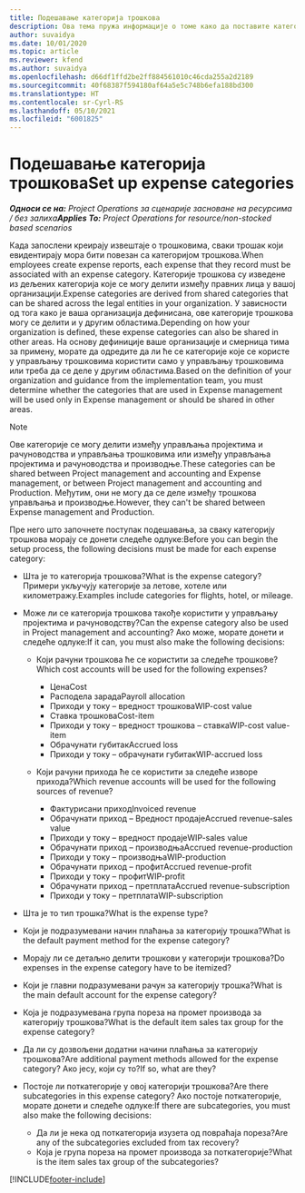 ```yaml
---
title: Подешавање категорија трошкова
description: Ова тема пружа информације о томе како да поставите категорије трошкова и дељене категорије за извештаје о трошковима.
author: suvaidya
ms.date: 10/01/2020
ms.topic: article
ms.reviewer: kfend
ms.author: suvaidya
ms.openlocfilehash: d66df1ffd2be2ff884561010c46cda255a2d2189
ms.sourcegitcommit: 40f68387f594180af64a5e5c748b6efa188bd300
ms.translationtype: HT
ms.contentlocale: sr-Cyrl-RS
ms.lasthandoff: 05/10/2021
ms.locfileid: "6001825"
---
```

# <a name="set-up-expense-categories"></a><span data-ttu-id="5b0e1-103">Подешавање категорија трошкова</span><span class="sxs-lookup"><span data-stu-id="5b0e1-103">Set up expense categories</span></span>

<span data-ttu-id="5b0e1-104">_**Односи се на:** Project Operations за сценарије засноване на ресурсима / без залиха_</span><span class="sxs-lookup"><span data-stu-id="5b0e1-104">_**Applies To:** Project Operations for resource/non-stocked based scenarios_</span></span>

<span data-ttu-id="5b0e1-105">Када запослени креирају извештаје о трошковима, сваки трошак који евидентирају мора бити повезан са категоријом трошкова.</span><span class="sxs-lookup"><span data-stu-id="5b0e1-105">When employees create expense reports, each expense that they record must be associated with an expense category.</span></span> <span data-ttu-id="5b0e1-106">Категорије трошкова су изведене из дељених категорија које се могу делити између правних лица у вашој организацији.</span><span class="sxs-lookup"><span data-stu-id="5b0e1-106">Expense categories are derived from shared categories that can be shared across the legal entities in your organization.</span></span> <span data-ttu-id="5b0e1-107">У зависности од тога како је ваша организација дефинисана, ове категорије трошкова могу се делити и у другим областима.</span><span class="sxs-lookup"><span data-stu-id="5b0e1-107">Depending on how your organization is defined, these expense categories can also be shared in other areas.</span></span> <span data-ttu-id="5b0e1-108">На основу дефиниције ваше организације и смерница тима за примену, морате да одредите да ли ће се категорије које се користе у управљању трошковима користити само у управљању трошковима или треба да се деле у другим областима.</span><span class="sxs-lookup"><span data-stu-id="5b0e1-108">Based on the definition of your organization and guidance from the implementation team, you must determine whether the categories that are used in Expense management will be used only in Expense management or should be shared in other areas.</span></span>

> [!NOTE]
> <span data-ttu-id="5b0e1-109">Ове категорије се могу делити између управљања пројектима и рачуноводства и управљања трошковима или између управљања пројектима и рачуноводства и производње.</span><span class="sxs-lookup"><span data-stu-id="5b0e1-109">These categories can be shared between Project management and accounting and Expense management, or between Project management and accounting and Production.</span></span> <span data-ttu-id="5b0e1-110">Међутим, они не могу да се деле између трошкова управљања и производње.</span><span class="sxs-lookup"><span data-stu-id="5b0e1-110">However, they can't be shared between Expense management and Production.</span></span>

<span data-ttu-id="5b0e1-111">Пре него што започнете поступак подешавања, за сваку категорију трошкова морају се донети следеће одлуке:</span><span class="sxs-lookup"><span data-stu-id="5b0e1-111">Before you can begin the setup process, the following decisions must be made for each expense category:</span></span>

- <span data-ttu-id="5b0e1-112">Шта је то категорија трошкова?</span><span class="sxs-lookup"><span data-stu-id="5b0e1-112">What is the expense category?</span></span> <span data-ttu-id="5b0e1-113">Примери укључују категорије за летове, хотеле или километражу.</span><span class="sxs-lookup"><span data-stu-id="5b0e1-113">Examples include categories for flights, hotel, or mileage.</span></span>
- <span data-ttu-id="5b0e1-114">Може ли се категорија трошкова такође користити у управљању пројектима и рачуноводству?</span><span class="sxs-lookup"><span data-stu-id="5b0e1-114">Can the expense category also be used in Project management and accounting?</span></span> <span data-ttu-id="5b0e1-115">Ако може, морате донети и следеће одлуке:</span><span class="sxs-lookup"><span data-stu-id="5b0e1-115">If it can, you must also make the following decisions:</span></span>

    - <span data-ttu-id="5b0e1-116">Који рачуни трошкова ће се користити за следеће трошкове?</span><span class="sxs-lookup"><span data-stu-id="5b0e1-116">Which cost accounts will be used for the following expenses?</span></span>

        - <span data-ttu-id="5b0e1-117">Цена</span><span class="sxs-lookup"><span data-stu-id="5b0e1-117">Cost</span></span>
        - <span data-ttu-id="5b0e1-118">Расподела зарада</span><span class="sxs-lookup"><span data-stu-id="5b0e1-118">Payroll allocation</span></span>
        - <span data-ttu-id="5b0e1-119">Приходи у току – вредност трошкова</span><span class="sxs-lookup"><span data-stu-id="5b0e1-119">WIP-cost value</span></span>
        - <span data-ttu-id="5b0e1-120">Ставка трошкова</span><span class="sxs-lookup"><span data-stu-id="5b0e1-120">Cost-item</span></span>
        - <span data-ttu-id="5b0e1-121">Приходи у току – вредност трошкова – ставка</span><span class="sxs-lookup"><span data-stu-id="5b0e1-121">WIP-cost value-item</span></span>
        - <span data-ttu-id="5b0e1-122">Обрачунати губитак</span><span class="sxs-lookup"><span data-stu-id="5b0e1-122">Accrued loss</span></span>
        - <span data-ttu-id="5b0e1-123">Приходи у току – обрачунати губитак</span><span class="sxs-lookup"><span data-stu-id="5b0e1-123">WIP-accrued loss</span></span>

    - <span data-ttu-id="5b0e1-124">Који рачуни прихода ће се користити за следеће изворе прихода?</span><span class="sxs-lookup"><span data-stu-id="5b0e1-124">Which revenue accounts will be used for the following sources of revenue?</span></span>

        - <span data-ttu-id="5b0e1-125">Фактурисани приход</span><span class="sxs-lookup"><span data-stu-id="5b0e1-125">Invoiced revenue</span></span>
        - <span data-ttu-id="5b0e1-126">Обрачунати приход – Вредност продаје</span><span class="sxs-lookup"><span data-stu-id="5b0e1-126">Accrued revenue-sales value</span></span>
        - <span data-ttu-id="5b0e1-127">Приходи у току – вредност продаје</span><span class="sxs-lookup"><span data-stu-id="5b0e1-127">WIP-sales value</span></span>
        - <span data-ttu-id="5b0e1-128">Обрачунати приход – производња</span><span class="sxs-lookup"><span data-stu-id="5b0e1-128">Accrued revenue-production</span></span>
        - <span data-ttu-id="5b0e1-129">Приходи у току – производња</span><span class="sxs-lookup"><span data-stu-id="5b0e1-129">WIP-production</span></span>
        - <span data-ttu-id="5b0e1-130">Обрачунати приход – профит</span><span class="sxs-lookup"><span data-stu-id="5b0e1-130">Accrued revenue-profit</span></span>
        - <span data-ttu-id="5b0e1-131">Приходи у току – профит</span><span class="sxs-lookup"><span data-stu-id="5b0e1-131">WIP-profit</span></span>
        - <span data-ttu-id="5b0e1-132">Обрачунати приход – претплата</span><span class="sxs-lookup"><span data-stu-id="5b0e1-132">Accrued revenue-subscription</span></span>
        - <span data-ttu-id="5b0e1-133">Приходи у току – претплата</span><span class="sxs-lookup"><span data-stu-id="5b0e1-133">WIP-subscription</span></span>

- <span data-ttu-id="5b0e1-134">Шта је то тип трошка?</span><span class="sxs-lookup"><span data-stu-id="5b0e1-134">What is the expense type?</span></span>
- <span data-ttu-id="5b0e1-135">Који је подразумевани начин плаћања за категорију трошка?</span><span class="sxs-lookup"><span data-stu-id="5b0e1-135">What is the default payment method for the expense category?</span></span>
- <span data-ttu-id="5b0e1-136">Морају ли се детаљно делити трошкови у категорији трошкова?</span><span class="sxs-lookup"><span data-stu-id="5b0e1-136">Do expenses in the expense category have to be itemized?</span></span>
- <span data-ttu-id="5b0e1-137">Који је главни подразумевани рачун за категорију трошка?</span><span class="sxs-lookup"><span data-stu-id="5b0e1-137">What is the main default account for the expense category?</span></span>
- <span data-ttu-id="5b0e1-138">Која је подразумевана група пореза на промет производа за категорију трошкова?</span><span class="sxs-lookup"><span data-stu-id="5b0e1-138">What is the default item sales tax group for the expense category?</span></span>
- <span data-ttu-id="5b0e1-139">Да ли су дозвољени додатни начини плаћања за категорију трошкова?</span><span class="sxs-lookup"><span data-stu-id="5b0e1-139">Are additional payment methods allowed for the expense category?</span></span> <span data-ttu-id="5b0e1-140">Ако јесу, који су то?</span><span class="sxs-lookup"><span data-stu-id="5b0e1-140">If so, what are they?</span></span>
- <span data-ttu-id="5b0e1-141">Постоје ли поткатегорије у овој категорији трошкова?</span><span class="sxs-lookup"><span data-stu-id="5b0e1-141">Are there subcategories in this expense category?</span></span> <span data-ttu-id="5b0e1-142">Ако постоје поткатегорије, морате донети и следеће одлуке:</span><span class="sxs-lookup"><span data-stu-id="5b0e1-142">If there are subcategories, you must also make the following decisions:</span></span>

    - <span data-ttu-id="5b0e1-143">Да ли је нека од поткатегорија изузета од повраћаја пореза?</span><span class="sxs-lookup"><span data-stu-id="5b0e1-143">Are any of the subcategories excluded from tax recovery?</span></span>
    - <span data-ttu-id="5b0e1-144">Која је група пореза на промет производа за поткатегорије?</span><span class="sxs-lookup"><span data-stu-id="5b0e1-144">What is the item sales tax group of the subcategories?</span></span>


[!INCLUDE[footer-include](../includes/footer-banner.md)]